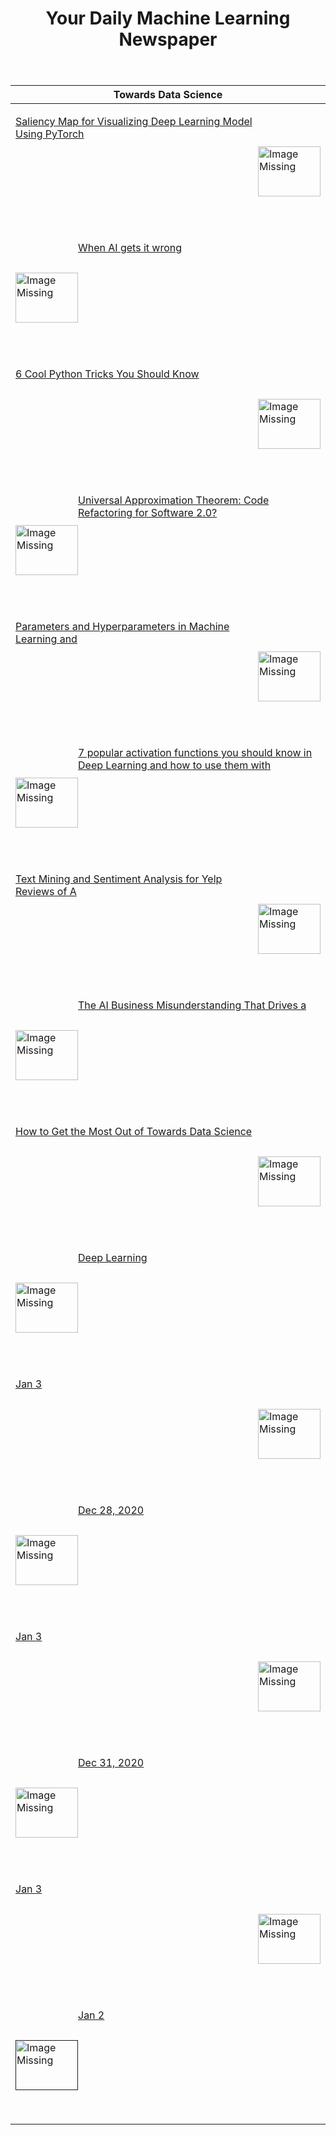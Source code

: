 <header><h1>Your Daily Machine Learning Newspaper</h1></header>


| Towards Data Science                                                                                                                                                                                                                                                                                                                                                                                                                                                      |
|---------------------------------------------------------------------------------------------------------------------------------------------------------------------------------------------------------------------------------------------------------------------------------------------------------------------------------------------------------------------------------------------------------------------------------------------------------------------------|
| <p><a href="https://towardsdatascience.com/saliency-map-using-pytorch-68270fe45e80"><img width="100" height="80" align='right' src="https://cdn-images-1.medium.com/max/1200/1*znhdrsr7dPk0lCMeGxMNKQ.jpeg"                     alt="Image Missing" style="vertical-align:middle;margin:50px 0px">Saliency Map for Visualizing Deep Learning Model Using PyTorch</a></p>&nbsp;&nbsp;                                                                                      |
| <p><a href="https://towardsdatascience.com/when-ai-gets-it-wrong-2d561e7d7d73"><img width="100" height="80" align='left' src="https://cdn-images-1.medium.com/max/1200/1*PQkp6K09snU98RnjMsXtNA.jpeg"                     alt="Image Missing" style="vertical-align:middle;margin:50px 0px">When AI gets it wrong</a></p>&nbsp;&nbsp;                                                                                                                                     |
| <p><a href="https://towardsdatascience.com/6-cool-python-tricks-you-should-know-bab1b6a42446"><img width="100" height="80" align='right' src="https://cdn-images-1.medium.com/max/800/1*5AQRKj7y5o9oUTAyA07piw.jpeg"                     alt="Image Missing" style="vertical-align:middle;margin:50px 0px">6 Cool Python Tricks You Should Know</a></p>&nbsp;&nbsp;                                                                                                       |
| <p><a href="https://towardsdatascience.com/universal-approximation-theorem-code-refactoring-for-software-2-0-20d4bdc3cf48"><img width="100" height="80" align='left' src="https://cdn-images-1.medium.com/max/800/0*XuGO_aywEizPUYDl"                     alt="Image Missing" style="vertical-align:middle;margin:50px 0px">Universal Approximation Theorem: Code Refactoring for Software 2.0?</a></p>&nbsp;&nbsp;                                                       |
| <p><a href="https://towardsdatascience.com/parameters-and-hyperparameters-aa609601a9ac"><img width="100" height="80" align='right' src="https://cdn-images-1.medium.com/max/800/1*Tid5h9TjJXtaUC4gu9riFw.png"                     alt="Image Missing" style="vertical-align:middle;margin:50px 0px">Parameters and Hyperparameters in Machine Learning and</a></p>&nbsp;&nbsp;                                                                                            |
| <p><a href="https://towardsdatascience.com/7-popular-activation-functions-you-should-know-in-deep-learning-and-how-to-use-them-with-keras-and-27b4d838dfe6"><img width="100" height="80" align='left' src="https://cdn-images-1.medium.com/max/800/0*CA0A6i5bQrR71jOC"                     alt="Image Missing" style="vertical-align:middle;margin:50px 0px">7 popular activation functions you should know in Deep Learning and how to use them with</a></p>&nbsp;&nbsp; |
| <p><a href="https://towardsdatascience.com/text-mining-and-sentiment-analysis-for-yelp-reviews-of-a-burger-chain-6d3bcfcab17b"><img width="100" height="80" align='right' src="https://cdn-images-1.medium.com/max/800/1*bDUc69vDWDNUj8PEgsBHnw.jpeg"                     alt="Image Missing" style="vertical-align:middle;margin:50px 0px">Text Mining and Sentiment Analysis for Yelp Reviews of A</a></p>&nbsp;&nbsp;                                                  |
| <p><a href="https://towardsdatascience.com/the-ai-business-gap-the-misunderstanding-that-drives-a-62b-industry-d93db0a46f92"><img width="100" height="80" align='left' src="https://cdn-images-1.medium.com/max/2400/gradv/29/81/30/darken/25/1*AO2RBrRUBSqUpbysfzSEWA.jpeg"                     alt="Image Missing" style="vertical-align:middle;margin:50px 0px">The AI Business Misunderstanding That Drives a</a></p>&nbsp;&nbsp;                                     |
| <p><a href="https://towardsdatascience.com/how-to-get-the-most-out-of-towards-data-science-3bf37f75a345"><img width="100" height="80" align='right' src="https://cdn-images-1.medium.com/max/800/0*dWEuJLVJWA8hivZh.png"                     alt="Image Missing" style="vertical-align:middle;margin:50px 0px">How to Get the Most Out of Towards Data Science</a></p>&nbsp;&nbsp;                                                                                        |
| <p><a href="https://towardsdatascience.com/how-to-become-a-computer-vision-engineer-in-2021-c563545d4c9a"><img width="100" height="80" align='left' src="https://cdn-images-1.medium.com/max/800/0*2mhjT9RkItG76I5R"                     alt="Image Missing" style="vertical-align:middle;margin:50px 0px">Deep Learning</a></p>&nbsp;&nbsp;                                                                                                                              |
| <p><a href="https://towardsdatascience.com/interesting-papers-i-read-from-neurips2020-780150a2eeec"><img width="100" height="80" align='right' src="https://cdn-images-1.medium.com/max/800/1*od-ovyhwMR1a7kJPdzIeHg.png"                     alt="Image Missing" style="vertical-align:middle;margin:50px 0px">Jan 3</a></p>&nbsp;&nbsp;                                                                                                                                 |
| <p><a href="https://towardsdatascience.com/benchmark-m1-part-2-vs-20-cores-xeon-vs-amd-epyc-16-and-32-cores-8e394d56003d"><img width="100" height="80" align='left' src="https://cdn-images-1.medium.com/max/800/0*Ej5Vzy5vBMgCQWgw.png"                     alt="Image Missing" style="vertical-align:middle;margin:50px 0px">Dec 28, 2020</a></p>&nbsp;&nbsp;                                                                                                           |
| <p><a href="https://towardsdatascience.com/transformers-in-depth-understanding-of-its-working-8a40351e5e0d"><img width="100" height="80" align='right' src="https://cdn-images-1.medium.com/max/800/1*6-DO2dAG1Q027ASEY5O7hg.png"                     alt="Image Missing" style="vertical-align:middle;margin:50px 0px">Jan 3</a></p>&nbsp;&nbsp;                                                                                                                         |
| <p><a href="https://towardsdatascience.com/bird-by-bird-using-deep-learning-4c0fa81365d7"><img width="100" height="80" align='left' src="https://cdn-images-1.medium.com/max/800/1*X67pQmIKRroQF9aQBEzQRA.jpeg"                     alt="Image Missing" style="vertical-align:middle;margin:50px 0px">Dec 31, 2020</a></p>&nbsp;&nbsp;                                                                                                                                    |
| <p><a href="https://towardsdatascience.com/land-cover-classification-of-satellite-imagery-using-convolutional-neural-networks-91b5bb7fe808"><img width="100" height="80" align='right' src=""                     alt="Image Missing" style="vertical-align:middle;margin:50px 0px">Jan 3</a></p>&nbsp;&nbsp;                                                                                                                                                             |
| <p><a href=""><img width="100" height="80" align='left' src=""                     alt="Image Missing" style="vertical-align:middle;margin:50px 0px">Jan 2</a></p>&nbsp;&nbsp;                                                                                                                                                                                                                                                                                            |